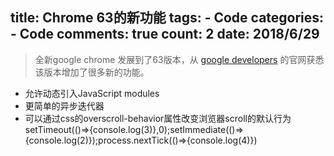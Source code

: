 
  title: Chrome 63的新功能
  tags: 
    - Code
  categories: 
    - Code
  comments: true
  count: 2
  date: 2018/6/29
  ---
  > 全新google chrome 发展到了63版本，从 [google developers](https://developers.google.com/web/updates/2017/12/nic63) 的官网获悉该版本增加了很多新的功能。

- 允许动态引入JavaScript modules
- 更简单的异步迭代器
- 可以通过css的overscroll-behavior属性改变浏览器scroll的默认行为
   setTimeout(()=>{console.log(3)},0);setImmediate(()=>{console.log(2)});process.nextTick(()=>{console.log(4)})
